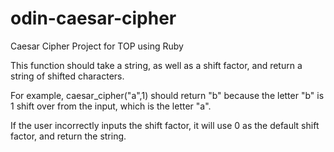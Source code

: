 # odin-caesar-cipher
Caesar Cipher Project for TOP using Ruby

This function should take a string, as well as a shift factor, and return a string of shifted characters.

For example, caesar_cipher("a",1) should return "b" because the letter "b" is 1 shift over from the input, which is the letter "a".

If the user incorrectly inputs the shift factor, it will use 0 as the default shift factor, and return the string.
